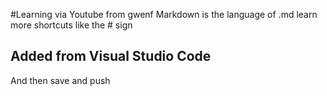 #Learning via Youtube from gwenf
Markdown is the language of .md  learn more shortcuts like the # sign

## Added from Visual Studio Code
And then save and push